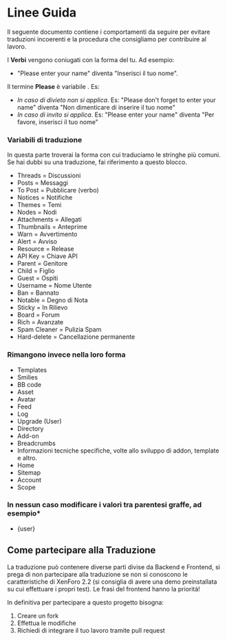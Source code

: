 # Linee Guida
Il seguente documento contiene i comportamenti da seguire per evitare traduzioni incoerenti e la procedura che consigliamo per contribuire al lavoro.

I **Verbi** vengono coniugati con la forma del tu. Ad esempio:

- "Please enter your name" diventa "Inserisci il tuo nome".

Il termine **Please** è variabile  . Es:

* _In caso di divieto non si applica_. Es: "Please don't forget to enter your name" diventa "Non dimenticare di inserire il tuo nome"
* _In caso di invito si applica_. Es: "Please enter your name" diventa "Per favore, inserisci il tuo nome"

### Variabili di traduzione

In questa parte troverai la forma con cui traduciamo le stringhe più comuni. Se hai dubbi su una traduzione, fai riferimento a questo blocco.

- Threads = Discussioni
- Posts = Messaggi
- To Post = Pubblicare (verbo)
- Notices = Notifiche
- Themes = Temi
- Nodes = Nodi
- Attachments = Allegati
- Thumbnails = Anteprime
- Warn = Avvertimento
- Alert = Avviso
- Resource = Release
- API Key = Chiave API
- Parent = Genitore
- Child = Figlio
- Guest = Ospiti
- Username = Nome Utente
- Ban = Bannato
- Notable = Degno di Nota
- Sticky = In Rilievo
- Board = Forum
- Rich = Avanzate
- Spam Cleaner = Pulizia Spam
- Hard-delete = Cancellazione permanente

### Rimangono invece nella loro forma
- Templates
- Smilies
- BB code
- Asset
- Avatar
- Feed
- Log
- Upgrade (User)
- Directory
- Add-on
- Breadcrumbs
- Informazioni tecniche specifiche, volte allo sviluppo di addon, template e altro.
- Home
- Sitemap
- Account
- Scope

### In nessun caso modificare i valori tra parentesi graffe, ad esempio*
- {user}

## Come partecipare alla Traduzione
La traduzione può contenere diverse parti divise da Backend e Frontend, si prega di non partecipare alla traduzione se non si conoscono le caratteristiche di XenForo 2.2 (si consiglia di avere una demo preinstallata su cui effettuare i propri test). Le frasi del frontend hanno la priorità!

In definitiva per partecipare a questo progetto bisogna:
1. Creare un fork
2. Effettua le modifiche
3. Richiedi di integrare il tuo lavoro tramite pull request
